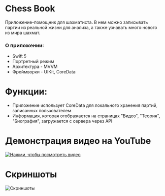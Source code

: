 # Chess Book
Приложение-помощник для шахматиста. В нем можно записывать партии из реальной жизни для анализа, а также узнавать много нового из мира шахмат.

### О приложении: 
* Swift 5
* Портретный режим
* Архитектура - MVVM
* Фреймворки - UIKit, CoreData

# Функции:
* Приложение использует CoreData для локального хранения партий, записанных пользователем
* Информация, которая отображается на страницах "Видео", "Теория", "Биография", загружается с сервера через API

# Демонстрация видео на YouTube
[![Нажми, чтобы посмотреть видео](https://user-images.githubusercontent.com/21089435/184696425-f61729ce-deb1-4ffb-bb2f-549f802f9256.png)](https://www.youtube.com/watch?v=xhaQDVHdwfI)

# Скриншоты
![Скриншоты](https://user-images.githubusercontent.com/21089435/184702844-3f660c36-db27-427c-9012-ab390721f8fb.png)
